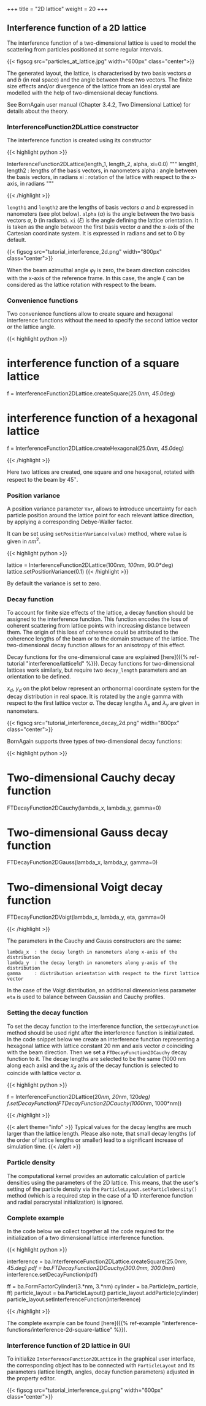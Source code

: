 +++
title = "2D lattice"
weight = 20
+++

## Interference function of a 2D lattice

The interference function of a two-dimensional lattice is used to model the scattering from particles positioned at some regular intervals.

{{< figscg src="particles_at_lattice.jpg" width="600px" class="center">}}

The generated layout, the lattice, is characterised by two basis vectors $a$ and $b$ (in real space) and the angle between these two vectors. The finite size effects and/or divergence of the lattice from an ideal crystal are modelled with the help of two-dimensional decay functions.

See BornAgain user manual (Chapter 3.4.2, Two Dimensional Lattice) for details about the theory.

### InterferenceFunction2DLattice constructor

The interference function is created using its constructor

{{< highlight python >}}

InterferenceFunction2DLattice(length_1, length_2, alpha, xi=0.0)
"""
length1, length2 : lengths of the basis vectors, in nanometers
alpha            : angle between the basis vectors, in radians
xi               : rotation of the lattice with respect to the x-axis, in radians
"""

{{< /highlight >}}

`length1` and `length2` are the lengths of basis vectors $a$ and $b$ expressed in nanometers (see plot below). `alpha` ($\alpha$) is the angle between the two basis vectors $a$, $b$ (in radians). `xi` ($\xi$) is the angle defining the lattice orientation. It is taken as the angle between the first basis vector $a$ and the x-axis of the Cartesian coordinate system. It is expressed in radians and set to 0 by default.

{{< figscg src="tutorial_interference_2d.png" width="800px" class="center">}}

When the beam azimuthal angle $\varphi_f$ is zero, the beam direction coincides with the x-axis of the reference frame. In this case, the angle $\xi$ can be considered as the lattice rotation with respect to the beam.

### Convenience functions

Two convenience functions allow to create square and hexagonal interference functions without the need to specify the second lattice vector or the lattice angle.

{{< highlight python >}}

# interference function of a square lattice
f = InterferenceFunction2DLattice.createSquare(25.0*nm, 45.0*deg)

# interference function of a hexagonal lattice
f = InterferenceFunction2DLattice.createHexagonal(25.0*nm, 45.0*deg)

{{< /highlight >}}

Here two lattices are created, one square and one hexagonal, rotated with respect to the beam by $45^{\circ}$.

### Position variance

A position variance parameter `Var`, allows to introduce uncertainty for each particle position around the lattice point for each relevant lattice direction, by applying a corresponding Debye-Waller factor.

It can be set using `setPositionVariance(value)` method, where `value` is given in $nm^2$.

{{< highlight python >}}

lattice = InterferenceFunction2DLattice(100*nm, 100*nm, 90.0*deg)
lattice.setPositionVariance(0.1)
{{< /highlight >}}

By default the variance is set to zero.


### Decay function

To account for finite size effects of the lattice, a decay function should be assigned to the interference function. This function encodes the loss of coherent scattering from lattice points with increasing distance between them. The origin of this loss of coherence could be attributed to the coherence lengths of the beam or to the domain structure of the lattice. The two-dimensional decay function allows for an anisotropy of this effect.

Decay functions for the one-dimensional case are explained [here]({{% ref-tutorial "interference/lattice1d" %}}). 
Decay functions for two-dimensional lattices work similarly, but require two `decay_length` parameters and an orientation to be defined.

$x_d$, $y_d$ on the plot below represent an orthonormal coordinate system for the decay distribution in real space. It is rotated by the angle gamma with respect to the first lattice vector $a$. The decay lengths $\lambda_x$ and $\lambda_y$ are given in nanometers.

{{< figscg src="tutorial_interference_decay_2d.png" width="800px" class="center">}}

BornAgain supports three types of two-dimensional decay functions:

{{< highlight python >}}

# Two-dimensional Cauchy decay function
FTDecayFunction2DCauchy(lambda_x, lambda_y, gamma=0)

# Two-dimensional Gauss decay function
FTDecayFunction2DGauss(lambda_x, lambda_y, gamma=0)

# Two-dimensional Voigt decay function
FTDecayFunction2DVoigt(lambda_x, lambda_y, eta, gamma=0)

{{< /highlight >}}

The parameters in the Cauchy and Gauss constructors are the same:

```
lambda_x  : the decay length in nanometers along x-axis of the distribution
lambda_y  : the decay length in nanometers along y-axis of the distribution
gamma     : distribution orientation with respect to the first lattice vector
```

In the case of the Voigt distribution, an additional dimensionless parameter `eta` is used to balance between Gaussian and Cauchy profiles.

### Setting the decay function

To set the decay function to the interference function, the `setDecayFunction` method should be used right after the interference function is initializated. In the code snippet below we create an interference function representing a hexagonal lattice with lattice constant 20 nm and axis vector $a$ coinciding with the beam direction. Then we set a `FTDecayFunction2DCauchy` decay function to it. The decay lengths are selected to be the same (1000 nm along each axis) and the $x_d$ axis of the decay function is selected to coincide with lattice vector $a$.

{{< highlight python >}}

f = InterferenceFunction2DLattice(20*nm, 20*nm, 120*deg)
f.setDecayFunction(FTDecayFunction2DCauchy(1000*nm, 1000*nm))

{{< /highlight >}}

{{< alert theme="info" >}}
 Typical values for the decay lengths are much larger than the lattice length. Please also note, that small decay lengths (of the order of lattice lengths or smaller) lead to a significant increase of simulation time.
{{< /alert >}}

### Particle density

The computational kernel provides an automatic calculation of particle densities using the parameters of the 2D lattice. This means, that the user's setting of the particle density via the `ParticleLayout.setParticleDensity()` method (which is a required step in the case of a 1D interference function and radial paracrystal initialization) is ignored.

### Complete example

In the code below we collect together all the code required for the initialization of a two dimensional lattice interference function.

{{< highlight python >}}

interference = ba.InterferenceFunction2DLattice.createSquare(25.0*nm, 45.*deg)
pdf = ba.FTDecayFunction2DCauchy(300.0*nm, 300.0*nm)
interference.setDecayFunction(pdf)

ff = ba.FormFactorCylinder(3.*nm, 3.*nm)
cylinder = ba.Particle(m_particle, ff)
particle_layout = ba.ParticleLayout()
particle_layout.addParticle(cylinder)
particle_layout.setInterferenceFunction(interference)

{{< /highlight >}}

The complete example can be found [here]({{% ref-example "interference-functions/interference-2d-square-lattice" %}}).

### Interference function of 2D lattice in GUI

To initialize `InterferenceFunction2DLattice` in the graphical user interface, the corresponding object has to be connected with `ParticleLayout` and its parameters (lattice length, angles, decay function parameters) adjusted in the property editor.

{{< figscg src="tutorial_interference_gui.png" width="600px" class="center">}}
